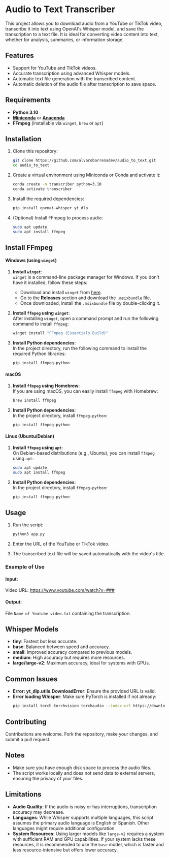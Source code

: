 # Audio to Text Transcriber

This project allows you to download audio from a YouTube or TikTok video, transcribe it into text using OpenAI's Whisper model, and save the transcription to a text file. It is ideal for converting video content into text, whether for analysis, summaries, or information storage.

## Features

- Support for YouTube and TikTok videos.
- Accurate transcription using advanced Whisper models.
- Automatic text file generation with the transcribed content.
- Automatic deletion of the audio file after transcription to save space.

## Requirements

- **Python 3.10**
- **[Miniconda](https://docs.conda.io/en/latest/miniconda.html)** or **[Anaconda](https://www.anaconda.com/download)**
- **FFmpeg** (installable via `winget`, `brew` or `apt`)


## Installation

1. Clone this repository:
    ```sh
    git clone https://github.com/alvarobarrenadev/audio_to_text.git
    cd audio_to_text
    ```

2. Create a virtual environment using Miniconda or Conda and activate it:
    ```sh
    conda create -n transcriber python=3.10
    conda activate transcriber
    ```

3. Install the required dependencies:
    ```sh
    pip install openai-whisper yt_dlp
    ```

4. (Optional) Install FFmpeg to process audio:
    ```sh
    sudo apt update
    sudo apt install ffmpeg
    ```

## Install FFmpeg
#### Windows (using `winget`)

1. **Install `winget`**:  
   `winget` is a command-line package manager for Windows. If you don't have it installed, follow these steps:
   - Download and install `winget` from [here](https://github.com/microsoft/winget-cli).
   - Go to the **Releases** section and download the `.msixbundle` file.
   - Once downloaded, install the `.msixbundle` file by double-clicking it.

2. **Install `ffmpeg` using `winget`**:  
   After installing `winget`, open a command prompt and run the following command to install `ffmpeg`:

   ```bash
   winget install "FFmpeg (Essentials Build)"
   ```

3. **Install Python dependencies**:  
   In the project directory, run the following command to install the required Python libraries:

   ```bash
   pip install ffmpeg-python
   ```

#### macOS

1. **Install `ffmpeg` using Homebrew**:  
   If you are using macOS, you can easily install `ffmpeg` with Homebrew:

   ```bash
   brew install ffmpeg
   ```

2. **Install Python dependencies**:  
   In the project directory, install `ffmpeg-python`:

   ```bash
   pip install ffmpeg-python
   ```

#### Linux (Ubuntu/Debian)

1. **Install `ffmpeg` using `apt`**:  
   On Debian-based distributions (e.g., Ubuntu), you can install `ffmpeg` using `apt`:

   ```bash
   sudo apt update
   sudo apt install ffmpeg
   ```

2. **Install Python dependencies**:  
   In the project directory, install `ffmpeg-python`:

   ```bash
   pip install ffmpeg-python
   ```

## Usage

1. Run the script:
    ```sh
    python3 app.py
    ```

2. Enter the URL of the YouTube or TikTok video.

3. The transcribed text file will be saved automatically with the video's title.

### Example of Use

#### Input:
Video URL: https://www.youtube.com/watch?v=###

#### Output:
File `Name of Youtube video.txt` containing the transcription.

## Whisper Models

- **tiny**: Fastest but less accurate.
- **base**: Balanced between speed and accuracy.
- **small**: Improved accuracy compared to previous models.
- **medium**: High accuracy but requires more resources.
- **large/large-v2**: Maximum accuracy, ideal for systems with GPUs.

## Common Issues

- **Error: yt_dlp.utils.DownloadError**: Ensure the provided URL is valid.
- **Error loading Whisper**: Make sure PyTorch is installed if not already:
  ```sh
  pip install torch torchvision torchaudio --index-url https://download.pytorch.org/whl/cpu
  ```

## Contributing

Contributions are welcome. Fork the repository, make your changes, and submit a pull request.

## Notes

- Make sure you have enough disk space to process the audio files.
- The script works locally and does not send data to external servers, ensuring the privacy of your files.

## Limitations

- **Audio Quality**: If the audio is noisy or has interruptions, transcription accuracy may decrease.
- **Languages**: While Whisper supports multiple languages, this script assumes the primary audio language is English or Spanish. Other languages might require additional configuration.
- **System Resources**: Using larger models like `large-v2` requires a system with sufficient RAM and GPU capabilities. If your system lacks these resources, it is recommended to use the `base` model, which is faster and less resource-intensive but offers lower accuracy.